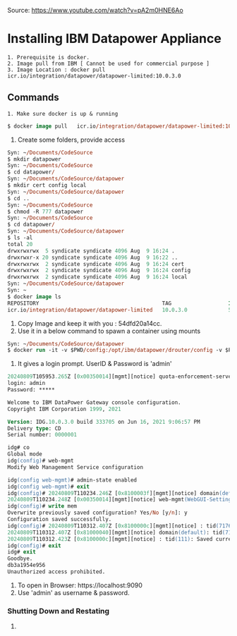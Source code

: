 Source: https://www.youtube.com/watch?v=pA2m0HNE6Ao

# Installing IBM Datapower Appliance

    1. Prerequisite is docker.
    2. Image pull from IBM [ Cannot be used for commercial purpose ]
    3. Image Location : docker pull icr.io/integration/datapower/datapower-limited:10.0.3.0

## Commands

    1. Make sure docker is up & running

```ps
$ docker image pull   icr.io/integration/datapower/datapower-limited:10.0.3.0
```
1. Create some folders, provide access

```ps
Syn: ~/Documents/CodeSource 
$ mkdir datapower
Syn: ~/Documents/CodeSource 
$ cd datapower/
Syn: ~/Documents/CodeSource/datapower 
$ mkdir cert config local
Syn: ~/Documents/CodeSource/datapower 
$ cd ..
Syn: ~/Documents/CodeSource 
$ chmod -R 777 datapower
Syn: ~/Documents/CodeSource 
$ cd datapower/
Syn: ~/Documents/CodeSource/datapower 
$ ls -al
total 20
drwxrwxrwx  5 syndicate syndicate 4096 Aug  9 16:24 .
drwxrwxr-x 20 syndicate syndicate 4096 Aug  9 16:22 ..
drwxrwxrwx  2 syndicate syndicate 4096 Aug  9 16:24 cert
drwxrwxrwx  2 syndicate syndicate 4096 Aug  9 16:24 config
drwxrwxrwx  2 syndicate syndicate 4096 Aug  9 16:24 local
Syn: ~/Documents/CodeSource/datapower
Syn: ~ 
$ docker image ls
REPOSITORY                                       TAG                  IMAGE ID       CREATED        SIZE
icr.io/integration/datapower/datapower-limited   10.0.3.0             54dfd20a14cc   3 years ago    1.72GB
```

1. Copy Image and keep it with you : 54dfd20a14cc.
2. Use it in a below command to spawn a container using mounts

```ps
Syn: ~/Documents/CodeSource/datapower 
$ docker run -it -v $PWD/config:/opt/ibm/datapower/drouter/config -v $PWD/local:/opt/ibm/datapower/drouter/local -v $PWD/cert:/opt/ibm/datapower/root/secure/usrcerts  -e DATAPOWER_ACCEPT_LICENSE=true -e DATAPOWER_INTERACTIVE=true -p 9090:9090 -p 5550:5550 -p 9022:22 -p 5554:5554 -p 8000-8010:8000-8010 --name idg 54dfd20a14cc
```

1. It gives a login prompt. UserID & Password is 'admin'


```ps
20240809T105953.265Z [0x00350014][mgmt][notice] quota-enforcement-server(QuotaEnforcementServer): tid(831): Operational state up
login: admin
Password: *****

Welcome to IBM DataPower Gateway console configuration. 
Copyright IBM Corporation 1999, 2021 

Version: IDG.10.0.3.0 build 333705 on Jun 16, 2021 9:06:57 PM
Delivery type: CD
Serial number: 0000001

idg# co
Global mode
idg(config)# web-mgmt
Modify Web Management Service configuration

idg(config web-mgmt)# admin-state enabled
idg(config web-mgmt)# exit
idg(config)# 20240809T110234.246Z [0x8100003f][mgmt][notice] domain(default): tid(303): Domain configuration has been modified.
20240809T110234.248Z [0x00350014][mgmt][notice] web-mgmt(WebGUI-Settings): tid(303): Operational state up
idg(config)# write mem
Overwrite previously saved configuration? Yes/No [y/n]: y
Configuration saved successfully.
idg(config)# 20240809T110312.407Z [0x8100000c][mgmt][notice] : tid(7176): Saved current configuration to 'config:///auto-startup.cfg'
20240809T110312.407Z [0x81000040][mgmt][notice] domain(default): tid(7176): Domain configuration has been saved.
20240809T110312.423Z [0x8100000c][mgmt][notice] : tid(111): Saved current configuration to 'config:///auto-user.cfg'
idg(config)# exit
idg# exit
Goodbye.
db3a1954e956
Unauthorized access prohibited.
```

1. To open in Browser: https://localhost:9090
2. Use 'admin' as username & password.

### Shutting Down and Restating 

1. 
